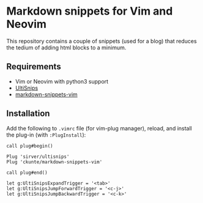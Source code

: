 # Markdown snippets for Vim and Neovim

This repository contains a couple of snippets (used for a blog) that reduces the tedium of adding html blocks to a minimum.

## Requirements

- Vim or Neovim with python3 support
- [UltiSnips]
- [markdown-snippets-vim]

## Installation

Add the following to `.vimrc` file (for vim-plug manager), reload, and install the plug-in (with `:PlugInstall`):

```vim
call plug#begin()

Plug 'sirver/ultisnips'
Plug 'ckunte/markdown-snippets-vim'

call plug#end()

let g:UltiSnipsExpandTrigger = '<tab>'
let g:UltiSnipsJumpForwardTrigger = '<c-j>'
let g:UltiSnipsJumpBackwardTrigger = '<c-k>'
```
[UltiSnips]: https://github.com/SirVer/ultisnips
[markdown-snippets-vim]: https://github.com/ckunte/markdown-snippets-vim
